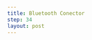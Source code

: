```yaml
---
title: Bluetooth Conector
step: 34
layout: post
---
```


<script src='https://gist.github.com/madhephaestus/ffa7e4bf44dc0ce3388c.js'></script>